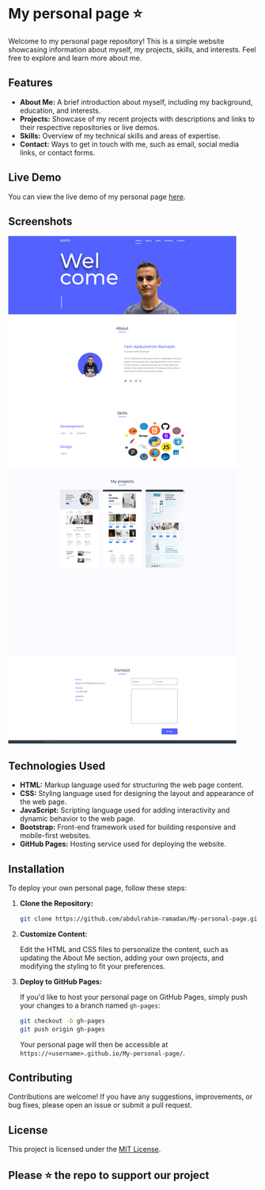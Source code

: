 # My personal page ⭐

Welcome to my personal page repository! This is a simple website showcasing information about myself, my projects, skills, and interests. Feel free to explore and learn more about me.

## Features

- **About Me:** A brief introduction about myself, including my background, education, and interests.
- **Projects:** Showcase of my recent projects with descriptions and links to their respective repositories or live demos.
- **Skills:** Overview of my technical skills and areas of expertise.
- **Contact:** Ways to get in touch with me, such as email, social media links, or contact forms.

## Live Demo

You can view the live demo of my personal page [here](https://abdulrahim-ramadan.github.io/My-personal-page/).

## Screenshots

![project demo](screenshot0.png)


## Technologies Used

- **HTML:** Markup language used for structuring the web page content.
- **CSS:** Styling language used for designing the layout and appearance of the web page.
- **JavaScript:** Scripting language used for adding interactivity and dynamic behavior to the web page.
- **Bootstrap:** Front-end framework used for building responsive and mobile-first websites.
- **GitHub Pages:** Hosting service used for deploying the website.

## Installation

To deploy your own personal page, follow these steps:

1. **Clone the Repository:**

   ```bash
   git clone https://github.com/abdulrahim-ramadan/My-personal-page.git
   ```

2. **Customize Content:**

   Edit the HTML and CSS files to personalize the content, such as updating the About Me section, adding your own projects, and modifying the styling to fit your preferences.

3. **Deploy to GitHub Pages:**

   If you'd like to host your personal page on GitHub Pages, simply push your changes to a branch named `gh-pages`:

   ```bash
   git checkout -b gh-pages
   git push origin gh-pages
   ```

   Your personal page will then be accessible at `https://<username>.github.io/My-personal-page/`.

## Contributing

Contributions are welcome! If you have any suggestions, improvements, or bug fixes, please open an issue or submit a pull request.

## License

This project is licensed under the [MIT License](LICENSE).




## Please ⭐ the repo to support our project
